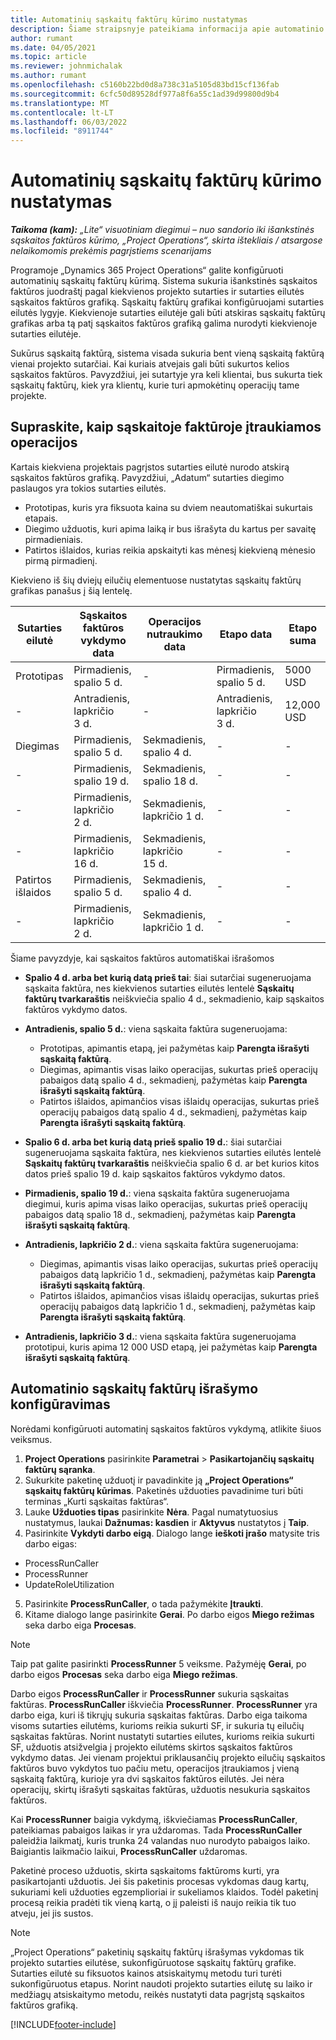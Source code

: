 ```yaml
---
title: Automatinių sąskaitų faktūrų kūrimo nustatymas
description: Šiame straipsnyje pateikiama informacija apie automatinio proforma SF kūrimo nustatymą ir konfigūravimą.
author: rumant
ms.date: 04/05/2021
ms.topic: article
ms.reviewer: johnmichalak
ms.author: rumant
ms.openlocfilehash: c5160b22bd0d8a738c31a5105d83bd15cf136fab
ms.sourcegitcommit: 6cfc50d89528df977a8f6a55c1ad39d99800d9b4
ms.translationtype: MT
ms.contentlocale: lt-LT
ms.lasthandoff: 06/03/2022
ms.locfileid: "8911744"
---
```

# <a name="set-up-automatic-invoice-creation"></a>Automatinių sąskaitų faktūrų kūrimo nustatymas 
 
_**Taikoma (kam):** „Lite“ visuotiniam diegimui – nuo sandorio iki išankstinės sąskaitos faktūros kūrimo, „Project Operations“, skirta ištekliais / atsargose nelaikomomis prekėmis pagrįstiems scenarijams_

Programoje „Dynamics 365 Project Operations“ galite konfigūruoti automatinių sąskaitų faktūrų kūrimą. Sistema sukuria išankstinės sąskaitos faktūros juodraštį pagal kiekvienos projekto sutarties ir sutarties eilutės sąskaitos faktūros grafiką. Sąskaitų faktūrų grafikai konfigūruojami sutarties eilutės lygyje. Kiekvienoje sutarties eilutėje gali būti atskiras sąskaitų faktūrų grafikas arba tą patį sąskaitos faktūros grafiką galima nurodyti kiekvienoje sutarties eilutėje.

Sukūrus sąskaitą faktūrą, sistema visada sukuria bent vieną sąskaitą faktūrą vienai projekto sutarčiai. Kai kuriais atvejais gali būti sukurtos kelios sąskaitos faktūros. Pavyzdžiui, jei sutartyje yra keli klientai, bus sukurta tiek sąskaitų faktūrų, kiek yra klientų, kurie turi apmokėtinų operacijų tame projekte.

## <a name="understand-how-transactions-are-included-on-an-invoice"></a>Supraskite, kaip sąskaitoje faktūroje įtraukiamos operacijos 

Kartais kiekviena projektais pagrįstos sutarties eilutė nurodo atskirą sąskaitos faktūros grafiką. Pavyzdžiui, „Adatum“ sutarties diegimo paslaugos yra tokios sutarties eilutės.

- Prototipas, kuris yra fiksuota kaina su dviem neautomatiškai sukurtais etapais.
- Diegimo užduotis, kuri apima laiką ir bus išrašyta du kartus per savaitę pirmadieniais.
- Patirtos išlaidos, kurias reikia apskaityti kas mėnesį kiekvieną mėnesio pirmą pirmadienį.

Kiekvieno iš šių dviejų eilučių elementuose nustatytas sąskaitų faktūrų grafikas panašus į šią lentelę.

| Sutarties eilutė | Sąskaitos faktūros vykdymo data | Operacijos nutraukimo data | Etapo data | Etapo suma |
| --- | --- | --- | --- | --- |
| Prototipas | Pirmadienis, spalio 5 d. | - | Pirmadienis, spalio 5 d. | 5000 USD |
| - | Antradienis, lapkričio 3 d. | - | Antradienis, lapkričio 3 d. | 12,000 USD |
| Diegimas | Pirmadienis, spalio 5 d. | Sekmadienis, spalio 4 d. | - | - |
| - | Pirmadienis, spalio 19 d. | Sekmadienis, spalio 18 d. | - | - |
| - | Pirmadienis, lapkričio 2 d. | Sekmadienis, lapkričio 1 d. | - | - |
| - | Pirmadienis, lapkričio 16 d. | Sekmadienis, lapkričio 15 d. | - | - |
| Patirtos išlaidos | Pirmadienis, spalio 5 d. | Sekmadienis, spalio 4 d. | - | - |
| - | Pirmadienis, lapkričio 2 d. | Sekmadienis, lapkričio 1 d. | - | - |

Šiame pavyzdyje, kai sąskaitos faktūros automatiškai išrašomos

- **Spalio 4 d. arba bet kurią datą prieš tai**: šiai sutarčiai sugeneruojama sąskaita faktūra, nes kiekvienos sutarties eilutės lentelė **Sąskaitų faktūrų tvarkaraštis** neiškviečia spalio 4 d., sekmadienio, kaip sąskaitos faktūros vykdymo datos.
- **Antradienis, spalio 5 d.**: viena sąskaita faktūra sugeneruojama:

    - Prototipas, apimantis etapą, jei pažymėtas kaip **Parengta išrašyti sąskaitą faktūrą**.
    - Diegimas, apimantis visas laiko operacijas, sukurtas prieš operacijų pabaigos datą spalio 4 d., sekmadienį, pažymėtas kaip **Parengta išrašyti sąskaitą faktūrą**.
    - Patirtos išlaidos, apimančios visas išlaidų operacijas, sukurtas prieš operacijų pabaigos datą spalio 4 d., sekmadienį, pažymėtas kaip **Parengta išrašyti sąskaitą faktūrą**.
  
- **Spalio 6 d. arba bet kurią datą prieš spalio 19 d.**: šiai sutarčiai sugeneruojama sąskaita faktūra, nes kiekvienos sutarties eilutės lentelė **Sąskaitų faktūrų tvarkaraštis** neiškviečia spalio 6 d. ar bet kurios kitos datos prieš spalio 19 d. kaip sąskaitos faktūros vykdymo datos.
- **Pirmadienis, spalio 19 d.**: viena sąskaita faktūra sugeneruojama diegimui, kuris apima visas laiko operacijas, sukurtas prieš operacijų pabaigos datą spalio 18 d., sekmadienį, pažymėtas kaip **Parengta išrašyti sąskaitą faktūrą**.
- **Antradienis, lapkričio 2 d.**: viena sąskaita faktūra sugeneruojama:

    - Diegimas, apimantis visas laiko operacijas, sukurtas prieš operacijų pabaigos datą lapkričio 1 d., sekmadienį, pažymėtas kaip **Parengta išrašyti sąskaitą faktūrą**.
    - Patirtos išlaidos, apimančios visas išlaidų operacijas, sukurtas prieš operacijų pabaigos datą lapkričio 1 d., sekmadienį, pažymėtas kaip **Parengta išrašyti sąskaitą faktūrą**.

- **Antradienis, lapkričio 3 d.**: viena sąskaita faktūra sugeneruojama prototipui, kuris apima 12 000 USD etapą, jei pažymėtas kaip **Parengta išrašyti sąskaitą faktūrą**.

## <a name="configure-automatic-invoicing"></a>Automatinio sąskaitų faktūrų išrašymo konfigūravimas

Norėdami konfigūruoti automatinį sąskaitos faktūros vykdymą, atlikite šiuos veiksmus.

1. **Project Operations** pasirinkite **Parametrai** > **Pasikartojančių sąskaitų faktūrų sąranka**.
2. Sukurkite paketinę užduotį ir pavadinkite ją **„Project Operations“ sąskaitų faktūrų kūrimas**. Paketinės užduoties pavadinime turi būti terminas „Kurti sąskaitas faktūras“.
3. Lauke **Užduoties tipas** pasirinkite **Nėra**. Pagal numatytuosius nustatymus, laukai **Dažnumas: kasdien** ir **Aktyvus** nustatytos į **Taip**.
4. Pasirinkite **Vykdyti darbo eigą**. Dialogo lange **ieškoti įrašo** matysite tris darbo eigas:

- ProcessRunCaller
- ProcessRunner
- UpdateRoleUtilization

5. Pasirinkite **ProcessRunCaller**, o tada pažymėkite **Įtraukti**.
6. Kitame dialogo lange pasirinkite **Gerai**. Po darbo eigos **Miego režimas** seka darbo eiga **Procesas**. 

> [!NOTE]
> Taip pat galite pasirinkti **ProcessRunner** 5 veiksme. Pažymėję **Gerai**, po darbo eigos **Procesas** seka darbo eiga **Miego režimas**.

Darbo eigos **ProcessRunCaller** ir **ProcessRunner** sukuria sąskaitas faktūras. **ProcessRunCaller** iškviečia **ProcessRunner**. **ProcessRunner** yra darbo eiga, kuri iš tikrųjų sukuria sąskaitas faktūras. Darbo eiga taikoma visoms sutarties eilutėms, kurioms reikia sukurti SF, ir sukuria tų eilučių sąskaitas faktūras. Norint nustatyti sutarties eilutes, kurioms reikia sukurti SF, užduotis atsižvelgia į projekto eilutėms skirtos sąskaitos faktūros vykdymo datas. Jei vienam projektui priklausančių projekto eilučių sąskaitos faktūros buvo vykdytos tuo pačiu metu, operacijos įtraukiamos į vieną sąskaitą faktūrą, kurioje yra dvi sąskaitos faktūros eilutės. Jei nėra operacijų, skirtų išrašyti sąskaitas faktūras, užduotis nesukuria sąskaitos faktūros.

Kai **ProcessRunner** baigia vykdymą, iškviečiamas **ProcessRunCaller**, pateikiamas pabaigos laikas ir yra uždaromas. Tada **ProcessRunCaller** paleidžia laikmatį, kuris trunka 24 valandas nuo nurodyto pabaigos laiko. Baigiantis laikmačio laikui, **ProcessRunCaller** uždaromas.

Paketinė proceso užduotis, skirta sąskaitoms faktūroms kurti, yra pasikartojanti užduotis. Jei šis paketinis procesas vykdomas daug kartų, sukuriami keli užduoties egzemplioriai ir sukeliamos klaidos. Todėl paketinį procesą reikia pradėti tik vieną kartą, o jį paleisti iš naujo reikia tik tuo atveju, jei jis sustos.

> [!NOTE]
> „Project Operations“ paketinių sąskaitų faktūrų išrašymas vykdomas tik projekto sutarties eilutėse, sukonfigūruotose sąskaitų faktūrų grafike. Sutarties eilutė su fiksuotos kainos atsiskaitymų metodu turi turėti sukonfigūruotus etapus. Norint naudoti projekto sutarties eilutę su laiko ir medžiagų atsiskaitymo metodu, reikės nustatyti data pagrįstą sąskaitos faktūros grafiką.


[!INCLUDE[footer-include](../../includes/footer-banner.md)]

